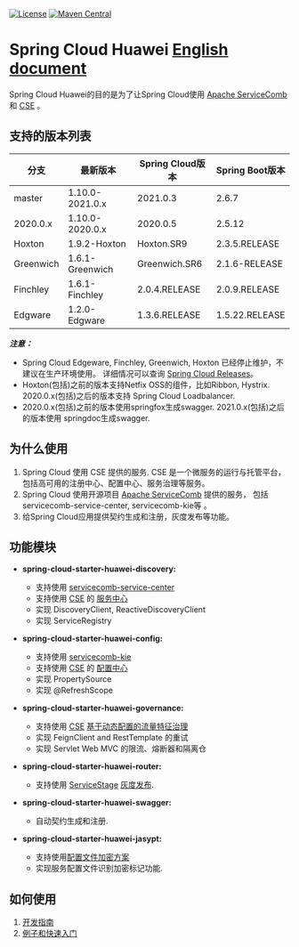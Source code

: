 [![License](https://img.shields.io/badge/license-Apache%202-4EB1BA.svg)](https://www.apache.org/licenses/LICENSE-2.0.html)
[![Maven Central](https://maven-badges.herokuapp.com/maven-central/com.huaweicloud/spring-cloud-huawei/badge.svg)](https://search.maven.org/search?q=g:com.huaweicloud%20AND%20a:spring-cloud-huawei-dependencies)

# Spring Cloud Huawei [English document](README.md)

Spring Cloud Huawei的目的是为了让Spring Cloud使用
[Apache ServiceComb](http://servicecomb.apache.org)和 [CSE][CSE] 。

## 支持的版本列表

| 分支 | 最新版本 | Spring Cloud版本 | Spring Boot版本 |
| ---------- | ------------ | ----------- | ----------- |
| master    | 1.10.0-2021.0.x                    | 2021.0.3             | 2.6.7                  | 
| 2020.0.x  | 1.10.0-2020.0.x                    | 2020.0.5             | 2.5.12                  |
| Hoxton    | 1.9.2-Hoxton                       | Hoxton.SR9           | 2.3.5.RELEASE           |
| Greenwich | 1.6.1-Greenwich                    | Greenwich.SR6        | 2.1.6-RELEASE |
| Finchley  | 1.6.1-Finchley                     | 2.0.4.RELEASE        | 2.0.9.RELEASE     |
| Edgware   | 1.2.0-Edgware                      | 1.3.6.RELEASE        | 1.5.22.RELEASE    |

***注意：***
* Spring Cloud Edgeware, Finchley, Greenwich, Hoxton 已经停止维护，不建议在生产环境使用。
  详细情况可以查询 [Spring Cloud Releases][Spring Cloud Releases]。
* Hoxton(包括)之前的版本支持Netfix OSS的组件，比如Ribbon, Hystrix. 2020.0.x(包括)之后的版本支持
  Spring Cloud Loadbalancer.
* 2020.0.x(包括)之前的版本使用springfox生成swagger. 2021.0.x(包括)之后的版本使用
    springdoc生成swagger.

## 为什么使用

1. Spring Cloud 使用 CSE 提供的服务. CSE 是一个微服务的运行与托管平台，包括高可用的注册中心、配置中心、服务治理等服务。
2. Spring Cloud 使用开源项目 [Apache ServiceComb][ServiceComb] 提供的服务， 包括 servicecomb-service-center, servicecomb-kie等 。
3. 给Spring Cloud应用提供契约生成和注册，灰度发布等功能。

## 功能模块

* **spring-cloud-starter-huawei-discovery:**
    * 支持使用 [servicecomb-service-center](https://github.com/apache/servicecomb-service-center)
    * 支持使用 [CSE][CSE] 的 [服务中心][Service Registry]
    * 实现 DiscoveryClient, ReactiveDiscoveryClient
    * 实现 ServiceRegistry

* **spring-cloud-starter-huawei-config:**
    * 支持使用 [servicecomb-kie](https://github.com/apache/servicecomb-kie)
    * 支持使用 [CSE][CSE] 的 [配置中心][Configuration Center]
    * 实现 PropertySource
    * 实现 @RefreshScope

* **spring-cloud-starter-huawei-governance:**
    * 支持使用  [CSE][CSE] [基于动态配置的流量特征治理][Request Marker-based Governance]
    * 实现 FeignClient and RestTemplate 的重试
    * 实现 Servlet Web MVC 的限流、熔断器和隔离仓

* **spring-cloud-starter-huawei-router:**
    * 支持使用  [ServiceStage][ServiceStage] [灰度发布][Canary release features].

* **spring-cloud-starter-huawei-swagger:**
    * 自动契约生成和注册.

* **spring-cloud-starter-huawei-jasypt:**
    * 支持使用[配置文件加密方案][Profile encryption scheme]
    * 实现服务配置文件识别加密标记功能.

## 如何使用

1. [开发指南](https://support.huaweicloud.com/devg-servicestage/ss-devg-0010.html)
2. [例子和快速入门](https://github.com/huaweicloud/spring-cloud-huawei-samples)

[ServiceStage]: https://support.huaweicloud.com/usermanual-servicestage/servicestage_user_0400.html

[CSE]: https://support.huaweicloud.com/cse/index.html

[Service Registry]: https://support.huaweicloud.com/devg-cse/cse_devg_0018.html

[Configuration Center]: https://support.huaweicloud.com/devg-cse/cse_devg_0020.html

[Request Marker-based Governance]: https://support.huaweicloud.com/devg-cse/cse_devg_0025.html

[Canary release features]: https://support.huaweicloud.com/devg-servicestage/ss-devg-0023.html

[ServiceComb]: http://servicecomb.apache.org/cn/developers/

[Profile encryption scheme]: https://support.huaweicloud.com/bestpractice-cse/cse_bestpractice_0007.html

[Spring Cloud Releases]: https://github.com/spring-cloud/spring-cloud-release/wiki/Supported-Versions